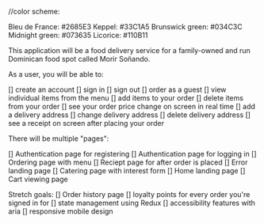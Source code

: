 //color scheme:

Bleu de France: #2685E3
Keppel: #33C1A5
Brunswick green: #034C3C
Midnight green: #073635
Licorice: #110B11

This application will be a food delivery service for a family-owned and run Dominican food spot called Morir Soñando.

As a user, you will be able to:

[] create an account
[] sign in
[] sign out
[] order as a guest
[] view individual items from the menu
[] add items to your order
[] delete items from your order
[] see your order price change on screen in real time
[] add a delivery address
[] change delivery address
[] delete delivery address
[] see a receipt on screen after placing your order

There will be multiple "pages":

[] Authentication page for registering
[] Authentication page for logging in
[] Ordering page with menu
[] Reciept page for after order is placed
[] Error landing page
[] Catering page with interest form
[] Home landing page
[] Cart viewing page

Stretch goals:
[] Order history page
[] loyalty points for every order you're signed in for
[] state management using Redux
[] accessibility features with aria
[] responsive mobile design
